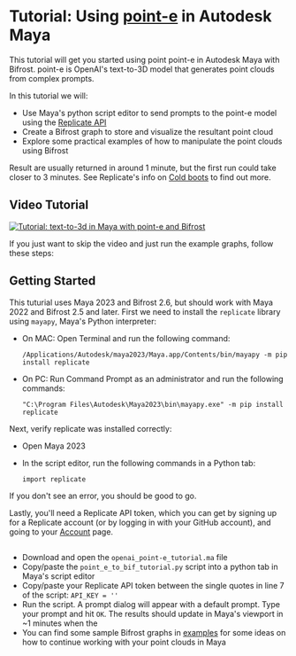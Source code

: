 # Tutorial: Using [point-e](https://github.com/openai/point-e) in Autodesk Maya

This tutorial will get you started using point point-e in Autodesk Maya with Bifrost. point-e is OpenAI's text-to-3D model that generates point clouds from complex prompts.

In this tutorial we will:
- Use Maya's python script editor to send prompts to the point-e model using the [Replicate API](https://replicate.com/cjwbw/point-e)
- Create a Bifrost graph to store and visualize the resultant point cloud
- Explore some practical examples of how to manipulate the point clouds using Bifrost

Result are usually returned in around 1 minute, but the first run could take closer to 3 minutes. See Replicate's info on [Cold boots](https://replicate.com/docs/how-does-replicate-work#cold-boots) to find out more.

## Video Tutorial

[![Tutorial: text-to-3d in Maya with point-e and Bifrost](https://img.youtube.com/vi/f7Ku907tIFg/0.jpg)](https://youtu.be/f7Ku907tIFg)


If you just want to skip the video and just run the example graphs, follow these steps:

## Getting Started
This tuturial uses Maya 2023 and Bifrost 2.6, but should work with Maya 2022 and Bifrost 2.5 and later.
First we need to install the `replicate` library using `mayapy`, Maya's Python interpreter:

- On MAC: Open Terminal and run the following command:
    ```
    /Applications/Autodesk/maya2023/Maya.app/Contents/bin/mayapy -m pip install replicate
    ```

- On PC: Run Command Prompt as an administrator and run the following commands:
    ```
    "C:\Program Files\Autodesk\Maya2023\bin\mayapy.exe" -m pip install replicate
    ```

Next, verify replicate was installed correctly:

- Open Maya 2023
- In the script editor, run the following commands in a Python tab:

    ```
    import replicate
    ```

If you don't see an error, you should be good to go.

Lastly, you'll need a Replicate API token, which you can get by signing up for a Replicate account (or by logging in with your GitHub account), and going to your [Account](https://replicate.com/account) page.

##
- Download and open the `openai_point-e_tutorial.ma` file
- Copy/paste the `point_e_to_bif_tutorial.py` script into a python tab in Maya's script editor
- Copy/paste your Replicate API token between the single quotes in line 7 of the script: `API_KEY = ''`
- Run the script. A prompt dialog will appear with a default prompt. Type your prompt and hit `OK`. The results should update in Maya's viewport in ~1 minutes when the 
- You can find some sample Bifrost graphs in [examples](https://github.com/evanatherton/point-e_to_maya_tutorial/tree/main/examples) for some ideas on how to continue working with your point clouds in Maya


